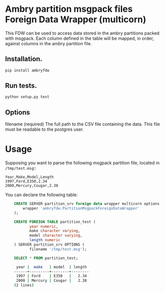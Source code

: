 # Ambry partition msgpack files Foreign Data Wrapper (multicorn)

This FDW can be used to access data stored in the ambry partitions packed with msgpack. Each column defined
in the table will be mapped, in order, against columns in the ambry partition file.

## Installation.
```bash
pip install ambryfdw
```

## Run tests.
```bash
python setup.py test
```

## Options

filename (required)
    The full path to the CSV file containing the data. This file must be readable to the postgres user.

# Usage
Supposing you want to parse the following msgpack partition file, located in ``/tmp/test.msg``::

    Year,Make,Model,Length
    1997,Ford,E350,2.34
    2000,Mercury,Cougar,2.38

You can declare the following table:
```sql
    CREATE SERVER partition_srv foreign data wrapper multicorn options (
        wrapper 'ambryfdw.PartitionMsgpackForeignDataWrapper'
    );

    CREATE FOREIGN TABLE partition_test (
           year numeric,
           make character varying,
           model character varying,
           length numeric
    ) SERVER partition_srv OPTIONS (
           filename '/tmp/test.msg');

    SELECT * FROM partition_test;
```
```bash
     year |  make   | model  | length
    ------+---------+--------+--------
     1997 | Ford    | E350   |   2.34
     2000 | Mercury | Cougar |   2.38
    (2 lines)
```
